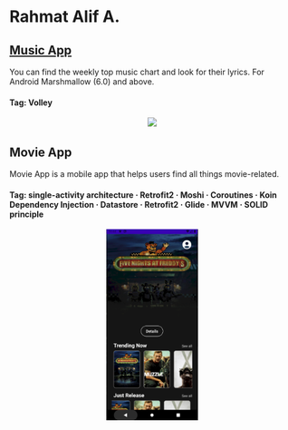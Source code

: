 # Rahmat Alif A.

## [Music App](https://github.com/k900s10/Music-Lyrics)

You can find the weekly top music chart and look for their lyrics. For Android Marshmallow (6.0) and above.
#### Tag: Volley

<p align="center"><img src="https://user-images.githubusercontent.com/60184727/148392645-cad58931-2f80-4acb-a8fa-12559a04c4df.jpg" width="32%"/></p>


## Movie App

Movie App is a mobile app that helps users find all things movie-related.
#### Tag: single-activity architecture · Retrofit2 · Moshi · Coroutines · Koin Dependency Injection · Datastore · Retrofit2 · Glide · MVVM · SOLID principle

<p align="center"><img src="https://github.com/k900s10/SyngryChallenges/blob/challenge5/outputs/index.png" width="32%"/></p>

